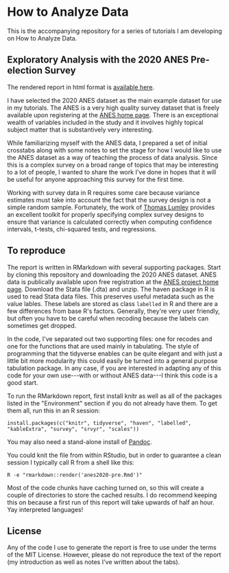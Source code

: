 # How to Analyze Data

This is the accompanying repository for a series of tutorials I am developing on How to Analyze Data.

## Exploratory Analysis with the 2020 ANES Pre-election Survey

The rendered report in html format is [available here](https://czep.net/pub/anes2020-pre.html).

I have selected the 2020 ANES dataset as the main example dataset for use in my tutorials.  The ANES is a very high quality survey dataset that is freely available upon registering at the [ANES home page]().  There is an exceptional wealth of variables included in the study and it involves highly topical subject matter that is substantively very interesting.

While familiarizing myself with the ANES data, I prepared a set of initial crosstabs along with some notes to set the stage for how I would like to use the ANES dataset as a way of teaching the process of data analysis.  Since this is a complex survey on a broad range of topics that may be interesting to a lot of people, I wanted to share the work I've done in hopes that it will be useful for anyone approaching this survey for the first time.

Working with survey data in R requires some care because variance estimates must take into account the fact that the survey design is not a simple random sample.  Fortunately, the work of [Thomas Lumley](https://r-survey.r-forge.r-project.org/survey/) provides an excellent toolkit for properly specifying complex survey designs to ensure that variance is calculated correctly when computing confidence intervals, t-tests, chi-squared tests, and regressions.


## To reproduce

The report is written in RMarkdown with several supporting packages.  Start by cloning this repository and downloading the 2020 ANES dataset.  ANES data is publically available upon free registration at the [ANES project home page](https://electionstudies.org/).  Download the Stata file (.dta) and unzip.  The haven package in R is used to read Stata data files.  This preserves useful metadata such as the value lables.  These labels are stored as class `labelled` in R and there are a few differences from base R's factors.  Generally, they're very user friendly, but often you have to be careful when recoding because the labels can sometimes get dropped.

In the code, I've separated out two supporting files: one for recodes and one for the functions that are used mainly in tabulating.  The style of programming that the tidyverse enables can be quite elegant and with just a little bit more modularity this could easily be turned into a general purpose tabulation package.  In any case, if you are interested in adapting any of this code for your own use---with or without ANES data---I think this code is a good start.

To run the RMarkdown report, first install knitr as well as all of the packages listed in the "Environment" section if you do not already have them.  To get them all, run this in an R session:

    install.packages(c("knitr", tidyverse", "haven", "labelled", "kableExtra", "survey", "srvyr", "scales"))

You may also need a stand-alone install of [Pandoc](https://pandoc.org/).

You could knit the file from within RStudio, but in order to guarantee a clean session I typically call R from a shell like this:

    R -e "rmarkdown::render('anes2020-pre.Rmd')"

Most of the code chunks have caching turned on, so this will create a couple of directories to store the cached results.  I do recommend keeping this on because a first run of this report will take upwards of half an hour.  Yay interpreted languages!

## License

Any of the code I use to generate the report is free to use under the terms of the MIT License.  However, please do not reproduce the text of the report (my introduction as well as notes I've written about the tabs).

